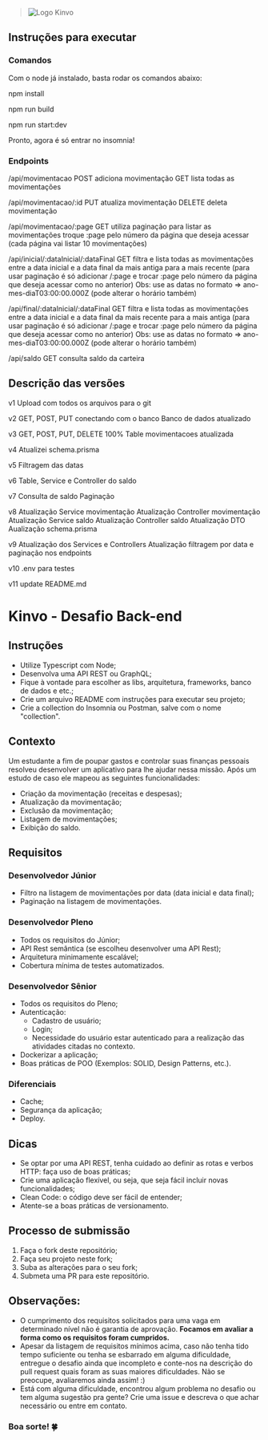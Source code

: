> ![Logo Kinvo](https://github.com/cbfranca/kinvo-front-end-test/blob/master/logo.svg)

## Instruções para executar

### Comandos

Com o node já instalado, basta rodar os comandos abaixo:

npm install

npm run build

npm run start:dev

Pronto, agora é só entrar no insomnia!

### Endpoints

/api/movimentacao
  POST adiciona movimentação
  GET lista todas as movimentações

/api/movimentacao/:id
  PUT atualiza movimentação
  DELETE deleta movimentação

/api/movimentacao/:page
  GET utiliza paginação para listar as movimentações troque :page pelo número da página que deseja acessar (cada página vai listar 10 movimentações)

/api/inicial/:dataInicial/:dataFinal
  GET filtra e lista todas as movimentações entre a data inicial e a data final da mais antiga para a mais recente (para usar paginação é só adicionar /:page e trocar :page pelo número da página que deseja acessar como no anterior)
  Obs: use as datas no formato => ano-mes-diaT03:00:00.000Z (pode alterar o horário também)

/api/final/:dataInicial/:dataFinal
  GET filtra e lista todas as movimentações entre a data inicial e a data final da mais recente para a mais antiga (para usar paginação é só adicionar /:page e trocar :page pelo número da página que deseja acessar como no anterior)
  Obs: use as datas no formato => ano-mes-diaT03:00:00.000Z (pode alterar o horário também)

/api/saldo
  GET consulta saldo da carteira



## Descrição das versões
v1 
Upload com todos os arquivos para o git

v2
GET, POST, PUT conectando com o banco
Banco de dados atualizado

v3
GET, POST, PUT, DELETE 100%
Table movimentacoes atualizada

v4
Atualizei schema.prisma

v5
Filtragem das datas

v6
Table, Service e Controller do saldo

v7
Consulta de saldo
Paginação

v8
Atualização Service movimentação
Atualização Controller movimentação
Atualização Service saldo
Atualização Controller saldo
Atualização DTO
Aualização schema.prisma

v9
Atualização dos Services e Controllers
Atualização filtragem por data e paginação nos endpoints

v10
.env para testes

v11
update README.md




















# Kinvo - Desafio Back-end

## Instruções

- Utilize Typescript com Node;
- Desenvolva uma API REST ou GraphQL;
- Fique à vontade para escolher as libs, arquitetura, frameworks, banco de dados e etc.;
- Crie um arquivo README com instruções para executar seu projeto;
- Crie a collection do Insomnia ou Postman, salve com o nome "collection".

## Contexto

Um estudante a fim de poupar gastos e controlar suas finanças pessoais resolveu desenvolver um aplicativo para lhe ajudar nessa missão. Após um estudo de caso ele mapeou as seguintes funcionalidades:

- Criação da movimentação (receitas e despesas);
- Atualização da movimentação;
- Exclusão da movimentação;
- Listagem de movimentações;
- Exibição do saldo.

## Requisitos

### Desenvolvedor Júnior

- Filtro na listagem de movimentações por data (data inicial e data final);
- Paginação na listagem de movimentações.

### Desenvolvedor Pleno

- Todos os requisitos do Júnior;
- API Rest semântica (se escolheu desenvolver uma API Rest);
- Arquitetura minimamente escalável;
- Cobertura mínima de testes automatizados.

### Desenvolvedor Sênior

- Todos os requisitos do Pleno;
- Autenticação:
  - Cadastro de usuário;
  - Login;
  - Necessidade do usuário estar autenticado para a realização das atividades citadas no contexto.
- Dockerizar a aplicação;
- Boas práticas de POO (Exemplos: SOLID, Design Patterns, etc.).

### Diferenciais

- Cache;
- Segurança da aplicação;
- Deploy.

## Dicas

- Se optar por uma API REST, tenha cuidado ao definir as rotas e verbos HTTP: faça uso de boas práticas;
- Crie uma aplicação flexível, ou seja, que seja fácil incluir novas funcionalidades;
- Clean Code: o código deve ser fácil de entender;
- Atente-se a boas práticas de versionamento.

## Processo de submissão

1. Faça o fork deste repositório;
2. Faça seu projeto neste fork;
3. Suba as alterações para o seu fork;
4. Submeta uma PR para este repositório.

## Observações:

* O cumprimento dos requisitos solicitados para uma vaga em determinado nível não é garantia de aprovação. <strong>Focamos em avaliar a forma como os requisitos foram cumpridos.</strong>
* Apesar da listagem de requisitos mínimos acima, caso não tenha tido tempo suficiente ou tenha se esbarrado em alguma dificuldade, entregue o desafio ainda que incompleto e conte-nos na descrição do pull request quais foram as suas maiores dificuldades. Não se preocupe, avaliaremos ainda assim! :)
* Está com alguma dificuldade, encontrou algum problema no desafio ou tem alguma sugestão pra gente? Crie uma issue e descreva o que achar necessário ou entre em contato.

### Boa sorte! 🍀







